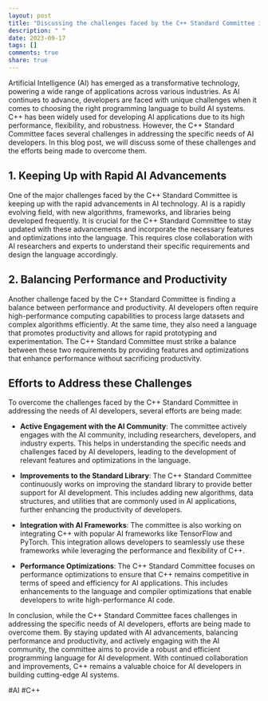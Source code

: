 ```yaml
---
layout: post
title: "Discussing the challenges faced by the C++ Standard Committee in addressing the needs of artificial intelligence developers"
description: " "
date: 2023-09-17
tags: []
comments: true
share: true
---
```


Artificial Intelligence (AI) has emerged as a transformative technology, powering a wide range of applications across various industries. As AI continues to advance, developers are faced with unique challenges when it comes to choosing the right programming language to build AI systems. C++ has been widely used for developing AI applications due to its high performance, flexibility, and robustness. However, the C++ Standard Committee faces several challenges in addressing the specific needs of AI developers. In this blog post, we will discuss some of these challenges and the efforts being made to overcome them.

## 1. Keeping Up with Rapid AI Advancements

One of the major challenges faced by the C++ Standard Committee is keeping up with the rapid advancements in AI technology. AI is a rapidly evolving field, with new algorithms, frameworks, and libraries being developed frequently. It is crucial for the C++ Standard Committee to stay updated with these advancements and incorporate the necessary features and optimizations into the language. This requires close collaboration with AI researchers and experts to understand their specific requirements and design the language accordingly.

## 2. Balancing Performance and Productivity

Another challenge faced by the C++ Standard Committee is finding a balance between performance and productivity. AI developers often require high-performance computing capabilities to process large datasets and complex algorithms efficiently. At the same time, they also need a language that promotes productivity and allows for rapid prototyping and experimentation. The C++ Standard Committee must strike a balance between these two requirements by providing features and optimizations that enhance performance without sacrificing productivity.

## Efforts to Address these Challenges

To overcome the challenges faced by the C++ Standard Committee in addressing the needs of AI developers, several efforts are being made:

- **Active Engagement with the AI Community**: The committee actively engages with the AI community, including researchers, developers, and industry experts. This helps in understanding the specific needs and challenges faced by AI developers, leading to the development of relevant features and optimizations in the language.

- **Improvements to the Standard Library**: The C++ Standard Committee continuously works on improving the standard library to provide better support for AI development. This includes adding new algorithms, data structures, and utilities that are commonly used in AI applications, further enhancing the productivity of developers.

- **Integration with AI Frameworks**: The committee is also working on integrating C++ with popular AI frameworks like TensorFlow and PyTorch. This integration allows developers to seamlessly use these frameworks while leveraging the performance and flexibility of C++.

- **Performance Optimizations**: The C++ Standard Committee focuses on performance optimizations to ensure that C++ remains competitive in terms of speed and efficiency for AI applications. This includes enhancements to the language and compiler optimizations that enable developers to write high-performance AI code.

In conclusion, while the C++ Standard Committee faces challenges in addressing the specific needs of AI developers, efforts are being made to overcome them. By staying updated with AI advancements, balancing performance and productivity, and actively engaging with the AI community, the committee aims to provide a robust and efficient programming language for AI development. With continued collaboration and improvements, C++ remains a valuable choice for AI developers in building cutting-edge AI systems.

#AI #C++